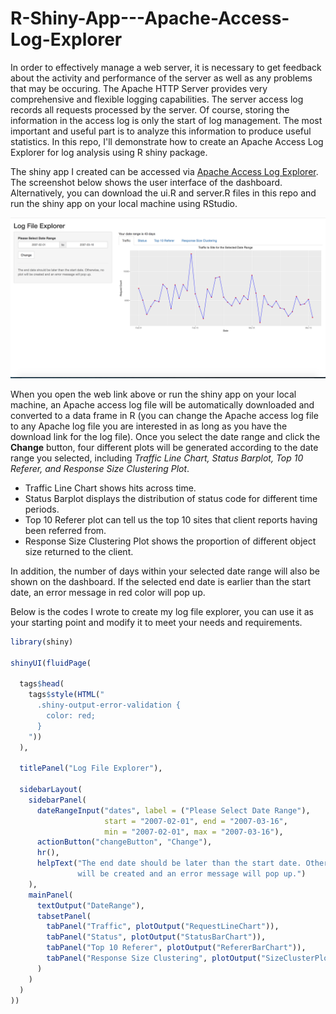 # R-Shiny-App---Apache-Access-Log-Explorer

In order to effectively manage a web server, it is necessary to get feedback about the activity and performance of the server as well as any problems that may be occuring. The Apache HTTP Server provides very comprehensive and flexible logging capabilities. The server access log records all requests processed by the server. Of course, storing the information in the access log is only the start of log management. The most important and useful part is to analyze this information to produce useful statistics. In this repo, I'll demonstrate how to create an Apache Access Log Explorer for log analysis using R shiny package. 

The shiny app I created can be accessed via [Apache Access Log Explorer](https://hui-neil-zhang.shinyapps.io/access_log_explorer/). The screenshot below shows the user interface of the dashboard. Alternatively, you can download the ui.R and server.R files in this repo and run the shiny app on your local machine using RStudio. 

![alt text](https://github.com/NeilZhang1012/R-Shiny-App---Apache-Access-Log-Explorer/blob/master/access_log_screenshot.png)

When you open the web link above or run the shiny app on your local machine, an Apache access log file will be automatically downloaded and converted to a data frame in R (you can change the Apache access log file to any Apache log file you are interested in as long as you have the download link for the log file). Once you select the date range and click the **Change** button, four different plots will be generated according to the date range you selected, including *Traffic Line Chart, Status Barplot, Top 10 Referer, and Response Size Clustering Plot*.
* Traffic Line Chart shows hits across time.
* Status Barplot displays the distribution of status code for different time periods.
* Top 10 Referer plot can tell us the top 10 sites that client reports having been referred from.
* Response Size Clustering Plot shows the proportion of different object size returned to the client.

In addition, the number of days within your selected date range will also be shown on the dashboard. If the selected end date is earlier than the start date, an error message in red color will pop up.

Below is the codes I wrote to create my log file explorer, you can use it as your starting point and modify it to meet your needs and requirements.

```ui.R
library(shiny)

shinyUI(fluidPage(
  
  tags$head(
    tags$style(HTML("
      .shiny-output-error-validation {
        color: red;
      }
    "))
  ),
  
  titlePanel("Log File Explorer"),
  
  sidebarLayout(
    sidebarPanel(
      dateRangeInput("dates", label = ("Please Select Date Range"),
                     start = "2007-02-01", end = "2007-03-16",
                     min = "2007-02-01", max = "2007-03-16"),
      actionButton("changeButton", "Change"),
      hr(),
      helpText("The end date should be later than the start date. Otherwise, no plot
               will be created and an error message will pop up.")
    ),
    mainPanel(
      textOutput("DateRange"),
      tabsetPanel(
        tabPanel("Traffic", plotOutput("RequestLineChart")),
        tabPanel("Status", plotOutput("StatusBarChart")),
        tabPanel("Top 10 Referer", plotOutput("RefererBarChart")),
        tabPanel("Response Size Clustering", plotOutput("SizeClusterPlot"))
      )
    )
  )
))
```

